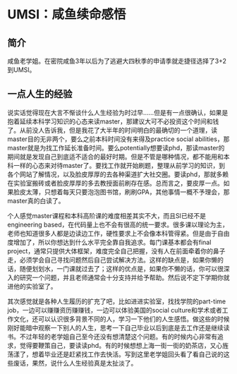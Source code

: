 # UMSI：咸鱼续命感悟

## 简介

咸鱼老学姐。在密院咸鱼3年以后为了逃避大四秋季的申请季就走捷径选择了3+2到UMSI。

## 一点人生的经验

说实话觉得现在大言不惭谈什么人生经验为时过早……但是有一点很确认，如果是抱着延续本科学习知识的心态来读master，那建议大可不必投资这个时间和钱了。从前没人告诉我，但是我花了大半年的时间明白的最确切的一个道理，读master目的无非两个，要么之前本科时间没有来得及practice social abilities，那master就是为找工作延长准备时间。要么potentially想要读phd，那读master的期间就是发现自己到底适不适合的最好时期。但是不管是哪种情况，都不能用和本科一样的心态来对待master了。要找工作就开始刷题，整理从前学习的知识，到各个网站了解情况，以及脸皮厚厚的去各种渠道扩大社交圈。要读phd，那就多赖在实验室搬砖或者脸皮厚厚的多去教授面前刷存在感。总而言之，要皮厚一点。如果脸皮太薄，只想着每天只要泡泡图书馆，刷刷GPA，其他事情一概不予理会，那master真的白读了。

个人感觉master课程和本科高阶课的难度相差其实不大，而且SI已经不是engineering based，在代码量上也不会有很高的统一要求。很多课以理论为主，老师也知道很多人都是边读边工作，硬性要求上不会像本科管得紧。但是由于自由度增加了，所以你想达到什么水平完全靠自我追求。每门课基本都会有final project，通常只提供大体框架，难度完全自己把握，没有人在前面牵着你的鼻子走，必须学会自己寻找问题然后自己尝试解决方法。这样的缺点是，如果你懒的话，随便划划水，一门课就过去了；这样的优点是，如果你不懒的话，你可以很深入的研究一个问题，并且老师通常会十分支持并给予帮助。然后说不定下学期你就进他的实验室了。

其次感觉就是各种人生履历的扩充了吧，比如进进实验室，找找学院的part-time job，一边可以赚赚资历赚赚钱，一边可以体验美国的social culture和学术或者工作文化，还可以认识很多背景不同的人，学习一下他们的人生感悟。做这些的时候刚好能暗中观察一下别人的人生，思考一下自己毕业以后到底是去工作还是继续读书。不过年轻的老学姐自己至今还没有想清楚这个问题。有的时候内心非常有追求，觉得要鞭策自己，要读读phd。有的时候想想上海一街一街的奶茶店，又心旌荡漾了，想着毕业还是赶紧找工作去快活。写到这里老学姐回头看了看自己说的这些废话，果然，说什么人生经验真是太扯淡了。

